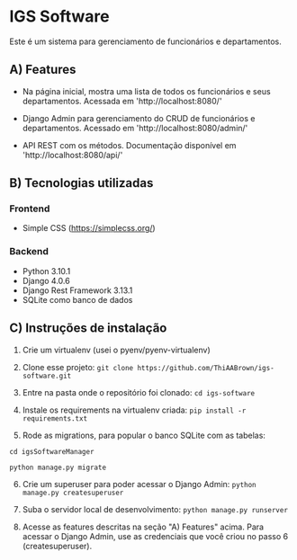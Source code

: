 # IGS Software

Este é um sistema para gerenciamento de funcionários e departamentos.


## A) Features

- Na página inicial, mostra uma lista de todos os funcionários e seus departamentos.
Acessada em 'http://localhost:8080/'

- Django Admin para gerenciamento do CRUD de funcionários e departamentos.
Acessado em 'http://localhost:8080/admin/'

- API REST com os métodos.
Documentação disponível em 'http://localhost:8080/api/'


## B) Tecnologias utilizadas

### Frontend

- Simple CSS (https://simplecss.org/)

### Backend

- Python 3.10.1
- Django 4.0.6
- Django Rest Framework 3.13.1
- SQLite como banco de dados

## C) Instruções de instalação

1) Crie um virtualenv (usei o pyenv/pyenv-virtualenv)

2) Clone esse projeto:
`git clone https://github.com/ThiAABrown/igs-software.git`

3) Entre na pasta onde o repositório foi clonado:
`cd igs-software`

4) Instale os requirements na virtualenv criada:
`pip install -r requirements.txt`

5) Rode as migrations, para popular o banco SQLite com as tabelas:

`cd igsSoftwareManager`

`python manage.py migrate`

6) Crie um superuser para poder acessar o Django Admin:
`python manage.py createsuperuser`

7) Suba o servidor local de desenvolvimento:
`python manage.py runserver`

8) Acesse as features descritas na seção "A) Features" acima. Para acessar o Django Admin, use as credenciais que você criou no passo 6 (createsuperuser).
